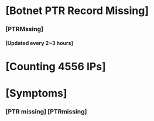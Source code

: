 # [Botnet PTR Record Missing]
### [PTRMssing]
#### [Updated every 2~3 hours]

# [Counting 4556 IPs]

# [Symptoms] 
###   [PTR missing] [PTRmissing]
